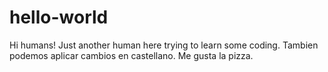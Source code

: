 # hello-world

Hi humans!
Just another human here trying to learn some coding.
Tambien podemos aplicar cambios en castellano.
Me gusta la pizza.
